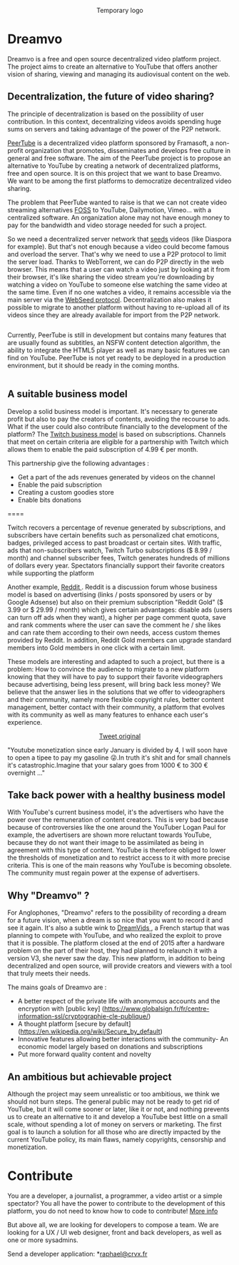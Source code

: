 <p align="center"><img src="../images/tmp_logo.png" alt="" /><br>Temporary logo</p>

# Dreamvo
Dreamvo is a free and open source decentralized video platform project. The project aims to create an alternative to YouTube that offers another vision of sharing, viewing and managing its audiovisual content on the web.

## Decentralization, the future of video sharing?
The principle of decentralization is based on the possibility of user contribution. In this context, decentralizing videos avoids spending huge sums on servers and taking advantage of the power of the P2P network.

<a href="https://github.com/Chocobozzz/PeerTube">PeerTube</a> is a decentralized video platform sponsored by Framasoft, a non-profit organization that promotes, disseminates and develops free culture in general and free software. The aim of the PeerTube project is to propose an alternative to YouTube by creating a network of decentralized platforms, free and open source. It is on this project that we want to base Dreamvo. We want to be among the first platforms to democratize decentralized video sharing.

The problem that PeerTube wanted to raise is that we can not create video streaming alternatives <a href="https://en.wikipedia.org/wiki/Free_and_open-source_software">FOSS</a> to YouTube, Dailymotion, Vimeo... with a centralized software. An organization alone may not have enough money to pay for the bandwidth and video storage needed for such a project.

So we need a decentralized server network that <a href="https://www.quora.com/What-are-seeds-peers-and-leeches-in-Torrents-language">seeds</a> videos (like Diaspora for example). But that's not enough because a video could become famous and overload the server. That's why we need to use a P2P protocol to limit the server load. Thanks to WebTorrent, we can do P2P directly in the web browser. This means that a user can watch a video just by looking at it from their browser, it's like sharing the video stream you're downloading by watching a video on YouTube to someone else watching the same video at the same time. Even if no one watches a video, it remains accessible via the main server via the <a href="http://getright.com/seedtorrent.html">WebSeed protocol</a>. Decentralization also makes it possible to migrate to another platform without having to re-upload all of its videos since they are already available for import from the P2P network.

<p align="center"><img src="../images/screen2.png" alt="" /></p>

Currently, PeerTube is still in development but contains many features that are usually found as subtitles, an NSFW content detection algorithm, the ability to integrate the HTML5 player as well as many basic features we can find on YouTube. PeerTube is not yet ready to be deployed in a production environment, but it should be ready in the coming months.

<p align="center"><img src="../images/screen1.png" alt="" /></p>

## A suitable business model
Develop a solid business model is important. It's necessary to generate profit but also to pay the creators of contents, avoiding the recourse to ads. What if the user could also contribute financially to the development of the platform? The <a href="https://medium.com/precoil/what-is-the-business-model-for-a-twitch-streamer-f3b9e5351666">Twitch business model</a> is based on subscriptions. Channels that meet on certain criteria are eligible for a partnership with Twitch which allows them to enable the paid subscription of 4.99 € per month.

This partnership give the following advantages :
* Get a part of the ads revenues generated by videos on the channel
* Enable the paid subscription
* Creating a custom goodies store
* Enable bits donations

====

Twitch recovers a percentage of revenue generated by subscriptions, and subscribers have certain benefits such as personalized chat emoticons, badges, privileged access to past broadcast or certain sites. With traffic, ads that non-subscribers watch, Twitch Turbo subscriptions ($ 8.99 / month) and channel subscriber fees, Twitch generates hundreds of millions of dollars every year. Spectators financially support their favorite creators while supporting the platform

Another example, <a href="https://www.feedough.com/reddit-make-money-reddit-business-model/"> Reddit </a>. Reddit is a discussion forum whose business model is based on advertising (links / posts sponsored by users or by Google Adsense) but also on their premium subscription "Reddit Gold" ($ 3.99 or $ 29.99 / month) which gives certain advantages: disable ads (users can turn off ads when they want), a higher per page comment quota, save and rank comments where the user can save the comment he / she likes and can rate them according to their own needs, access custom themes provided by Reddit. In addition, Reddit Gold members can upgrade standard members into Gold members in one click with a certain limit.

These models are interesting and adapted to such a project, but there is a problem: How to convince the audience to migrate to a new platform knowing that they will have to pay to support their favorite videographers because advertising, being less present, will bring back less money? We believe that the answer lies in the solutions that we offer to videographers and their community, namely more flexible copyright rules, better content management, better contact with their community, a platform that evolves with its community as well as many features to enhance each user's experience.

<p align="center"><img src="../images/tweet1.png" alt="" /><br><a href="https://twitter.com/_Amixem/status/953612321707917312">Tweet original</a></p>

"Youtube monetization since early January is divided by 4, I will soon have to open a tipee to pay my gasoline 😜.In truth it's shit and for small channels it's catastrophic.Imagine that your salary goes from 1000 € to 300 € overnight ..."

## Take back power with a healthy business model

With YouTube's current business model, it's the advertisers who have the power over the remuneration of content creators. This is very bad because because of controversies like the one around the YouTuber Logan Paul for example, the advertisers are shown more reluctant towards YouTube, because they do not want their image to be assimilated as being in agreement with this type of content. YouTube is therefore obliged to lower the thresholds of monetization and to restrict access to it with more precise criteria. This is one of the main reasons why YouTube is becoming obsolete. The community must regain power at the expense of advertisers.

## Why "Dreamvo" ?

For Anglophones, "Dreamvo" refers to the possibility of recording a dream for a future vision, when a dream is so nice that you want to record it and see it again. It's also a subtle wink to <a href="https://github.com/dreamvids"> DreamVids </a>, a French startup that was planning to compete with YouTube, and who realized the exploit to prove that it is possible. The platform closed at the end of 2015 after a hardware problem on the part of their host, they had planned to relaunch it with a version V3, she never saw the day. This new platform, in addition to being decentralized and open source, will provide creators and viewers with a tool that truly meets their needs.

The mains goals of Dreamvo are :

- A better respect of the private life with anonymous accounts and the encryption with [public key] (https://www.globalsign.fr/fr/centre-information-ssl/cryptographie-cle-publique/)
- A thought platform [secure by default] (https://en.wikipedia.org/wiki/Secure_by_default)
- Innovative features allowing better interactions with the community- An economic model largely based on donations and subscriptions
- Put more forward quality content and novelty
  
## An ambitious but achievable project
Although the project may seem unrealistic or too ambitious, we think we should not burn steps. The general public may not be ready to get rid of YouTube, but it will come sooner or later, like it or not, and nothing prevents us to create an alternative to it and develop a YouTube best little on a small scale, without spending a lot of money on servers or marketing. The first goal is to launch a solution for all those who are directly impacted by the current YouTube policy, its main flaws, namely copyrights, censorship and monetization.

# Contribute
You are a developer, a journalist, a programmer, a video artist or a simple spectator? You all have the power to contribute to the development of this platform, you do not need to know how to code to contribute! <a href="https://github.com/Chocobozzz/PeerTube/blob/develop/.github/CONTRIBUTING.md"> More info </a>

But above all, we are looking for developers to compose a team. We are looking for a UX / UI web designer, front and back developers, as well as one or more sysadmins.

Send a developer application: *raphael@crvx.fr
